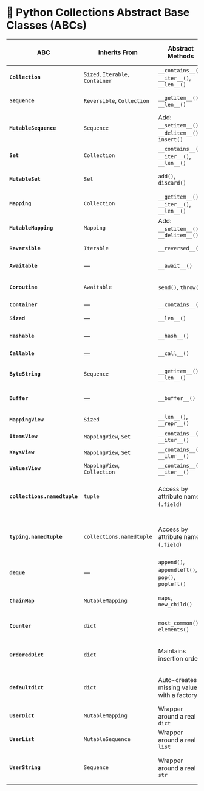 # 🧱 Python Collections Abstract Base Classes (ABCs)

| ABC                          | Inherits From                    | Abstract Methods                                     | Mixin / Common Methods                               | Notes |
|------------------------------|----------------------------------|------------------------------------------------------|------------------------------------------------------|-------|
| **`Collection`**             | `Sized`, `Iterable`, `Container` | `__contains__()`, `__iter__()`, `__len__()`       | —                                                    | Base for many containers. |
| **`Sequence`**               | `Reversible`, `Collection`       | `__getitem__()`, `__len__()`                        | `__contains__()`, `index()`, `count()`               | Immutable list-like. |
| **`MutableSequence`**        | `Sequence`                       | Add: `__setitem__()`, `__delitem__()`, `insert()`   | `append()`, `pop()`, `__iadd__()`                    | Mutable list-like. |
| **`Set`**                    | `Collection`                     | `__contains__()`, `__iter__()`, `__len__()`         | Set ops: `|`, `&`, `^`, `isdisjoint()`               | Immutable set. |
| **`MutableSet`**             | `Set`                            | `add()`, `discard()`                                | `clear()`, `__ior__()`, `__ixor__()`                 | Mutable set. |
| **`Mapping`**                | `Collection`                     | `__getitem__()`, `__iter__()`, `__len__()`          | `keys()`, `items()`, `values()`, `get()`             | Dict-like. |
| **`MutableMapping`**         | `Mapping`                        | Add: `__setitem__()`, `__delitem__()`               | `update()`, `setdefault()`, `pop()`                  | Mutable dict. |
| **`Reversible`**             | `Iterable`                       | `__reversed__()`                                    | —                                                    | Used in `reversed(obj)`. |
| **`Awaitable`**              | —                                | `__await__()`                                       | —                                                    | Awaitable in `await x`. |
| **`Coroutine`**              | `Awaitable`                      | `send()`, `throw()`                                 | `close()`                                            | Result of calling async function. |
| **`Container`**              | —                                | `__contains__()`                                    | —                                                    | Used with `in`. |
| **`Sized`**                  | —                                | `__len__()`                                         | —                                                    | Used with `len()`. |
| **`Hashable`**               | —                                | `__hash__()`                                        | —                                                    | Hashable objects. |
| **`Callable`**               | —                                | `__call__()`                                        | —                                                    | Function-like behavior. |
| **`ByteString`**             | `Sequence`                       | `__getitem__()`, `__len__()`                        | Inherits `Sequence` methods                          | Immutable bytes. |
| **`Buffer`**                 | —                                | `__buffer__()`                                      | —                                                    | Low-level buffer protocol. |
| **`MappingView`**            | `Sized`                          | `__len__()`, `__repr__()`                           | —                                                    | Base for view objects. |
| **`ItemsView`**              | `MappingView`, `Set`             | `__contains__()`, `__iter__()`                      | —                                                    | `.items()` view. |
| **`KeysView`**               | `MappingView`, `Set`             | `__contains__()`, `__iter__()`                      | —                                                    | `.keys()` view. |
| **`ValuesView`**             | `MappingView`, `Collection`      | `__contains__()`, `__iter__()`                      | —                                                    | `.values()` view. |
| **`collections.namedtuple`** | `tuple`                          | Access by attribute name (`.field`)                         | `_asdict()`, `_replace()`, `_fields`                         | Factory for creating immutable, named field tuples. |
| **`typing.namedtuple`**      | `collections.namedtuple`         | Access by attribute name (`.field`)                         | `_asdict()`, `_replace()`, `_fields`                         | Factory for creating immutable, named field tuples. |
| **`deque`**                  | —                                | `append()`, `appendleft()`, `pop()`, `popleft()`            | `rotate()`, `extend()`, `reverse()`                          | Fast, double-ended queue. |
| **`ChainMap`**               | `MutableMapping`                 | `maps`, `new_child()`                                       | `__getitem__()`, `__setitem__()`, `__delitem__()`            | Combined view over multiple dicts. |
| **`Counter`**                | `dict`                           | `most_common()`, `elements()`                               | `update()`, math ops (`+`, `-`, etc.)                        | Counts hashable objects. |
| **`OrderedDict`**            | `dict`                           | Maintains insertion order                                   | `move_to_end()`, `popitem()`                                | Redundant in Python 3.7+ (`dict` keeps order). |
| **`defaultdict`**            | `dict`                           | Auto-creates missing values with a factory                  | All `dict` methods                                           | Pass a callable to provide default values. |
| **`UserDict`**               | `MutableMapping`                 | Wrapper around a real `dict`                                | Inherits all `dict` behavior                                | Simplifies `dict` subclassing. |
| **`UserList`**               | `MutableSequence`                | Wrapper around a real `list`                                | Inherits all `list` behavior                                | Simplifies `list` subclassing. |
| **`UserString`**             | `Sequence`                       | Wrapper around a real `str`                                 | Acts like a string                                           | Useful for customizing string behavior. |
